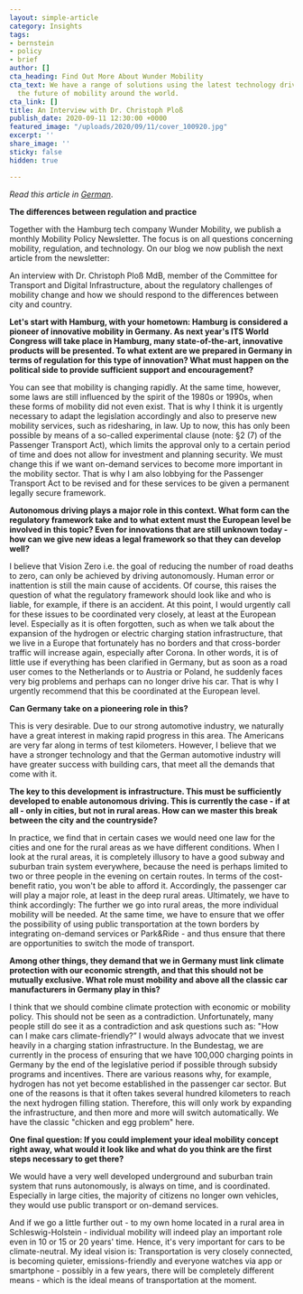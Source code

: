 ```yaml
---
layout: simple-article
category: Insights
tags:
- bernstein
- policy
- brief
author: []
cta_heading: Find Out More About Wunder Mobility
cta_text: We have a range of solutions using the latest technology driving forward
  the future of mobility around the world.
cta_link: []
title: An Interview with Dr. Christoph Ploß
publish_date: 2020-09-11 12:30:00 +0000
featured_image: "/uploads/2020/09/11/cover_100920.jpg"
excerpt: ''
share_image: ''
sticky: false
hidden: true

---
```

_Read this article in_ [_German_](https://bernstein-group.com/2020/09/08/die-unterschiede-zwischen-regulierung-und-praxis/).

**The differences between regulation and practice**

Together with the Hamburg tech company Wunder Mobility, we publish a monthly Mobility Policy Newsletter. The focus is on all questions concerning mobility, regulation, and technology. On our blog we now publish the next article from the newsletter:

An interview with Dr. Christoph Ploß MdB, member of the Committee for Transport and Digital Infrastructure, about the regulatory challenges of mobility change and how we should respond to the differences between city and country.

**Let's start with Hamburg, with your hometown: Hamburg is considered a pioneer of innovative mobility in Germany. As next year's ITS World Congress will take place in Hamburg, many state-of-the-art, innovative products will be presented. To what extent are we prepared in Germany in terms of regulation for this type of innovation? What must happen on the political side to provide sufficient support and encouragement?**

You can see that mobility is changing rapidly. At the same time, however, some laws are still influenced by the spirit of the 1980s or 1990s, when these forms of mobility did not even exist. That is why I think it is urgently necessary to adapt the legislation accordingly and also to preserve new mobility services, such as ridesharing, in law. Up to now, this has only been possible by means of a so-called experimental clause (note: §2 (7) of the Passenger Transport Act), which limits the approval only to a certain period of time and does not allow for investment and planning security. We must change this if we want on-demand services to become more important in the mobility sector. That is why I am also lobbying for the Passenger Transport Act to be revised and for these services to be given a permanent legally secure framework.

**Autonomous driving plays a major role in this context. What form can the regulatory framework take and to what extent must the European level be involved in this topic? Even for innovations that are still unknown today - how can we give new ideas a legal framework so that they can develop well?**

I believe that Vision Zero i.e. the goal of reducing the number of road deaths to zero, can only be achieved by driving autonomously. Human error or inattention is still the main cause of accidents. Of course, this raises the question of what the regulatory framework should look like and who is liable, for example, if there is an accident. At this point, I would urgently call for these issues to be coordinated very closely, at least at the European level. Especially as it is often forgotten, such as when we talk about the expansion of the hydrogen or electric charging station infrastructure, that we live in a Europe that fortunately has no borders and that cross-border traffic will increase again, especially after Corona. In other words, it is of little use if everything has been clarified in Germany, but as soon as a road user comes to the Netherlands or to Austria or Poland, he suddenly faces very big problems and perhaps can no longer drive his car. That is why I urgently recommend that this be coordinated at the European level.

**Can Germany take on a pioneering role in this?**

This is very desirable. Due to our strong automotive industry, we naturally have a great interest in making rapid progress in this area. The Americans are very far along in terms of test kilometers. However, I believe that we have a stronger technology and that the German automotive industry will have greater success with building cars, that meet all the demands that come with it.

**The key to this development is infrastructure. This must be sufficiently developed to enable autonomous driving. This is currently the case - if at all - only in cities, but not in rural areas. How can we master this break between the city and the countryside?**

In practice, we find that in certain cases we would need one law for the cities and one for the rural areas as we have different conditions. When I look at the rural areas, it is completely illusory to have a good subway and suburban train system everywhere, because the need is perhaps limited to two or three people in the evening on certain routes. In terms of the cost-benefit ratio, you won't be able to afford it. Accordingly, the passenger car will play a major role, at least in the deep rural areas. Ultimately, we have to think accordingly: The further we go into rural areas, the more individual mobility will be needed. At the same time, we have to ensure that we offer the possibility of using public transportation at the town borders by integrating on-demand services or Park&Ride - and thus ensure that there are opportunities to switch the mode of transport.

**Among other things, they demand that we in Germany must link climate protection with our economic strength, and that this should not be mutually exclusive. What role must mobility and above all the classic car manufacturers in Germany play in this?**

I think that we should combine climate protection with economic or mobility policy. This should not be seen as a contradiction. Unfortunately, many people still do see it as a contradiction and ask questions such as: "How can I make cars climate-friendly?” I would always advocate that we invest heavily in a charging station infrastructure. In the Bundestag, we are currently in the process of ensuring that we have 100,000 charging points in Germany by the end of the legislative period if possible through subsidy programs and incentives. There are various reasons why, for example, hydrogen has not yet become established in the passenger car sector. But one of the reasons is that it often takes several hundred kilometers to reach the next hydrogen filling station. Therefore, this will only work by expanding the infrastructure, and then more and more will switch automatically. We have the classic "chicken and egg problem" here.

**One final question: If you could implement your ideal mobility concept right away, what would it look like and what do you think are the first steps necessary to get there?**

We would have a very well developed underground and suburban train system that runs autonomously, is always on time, and is coordinated. Especially in large cities, the majority of citizens no longer own vehicles, they would use public transport or on-demand services.

And if we go a little further out - to my own home located in a rural area in Schleswig-Holstein - individual mobility will indeed play an important role even in 10 or 15 or 20 years' time. Hence, it's very important for cars to be climate-neutral. My ideal vision is: Transportation is very closely connected, is becoming quieter, emissions-friendly and everyone watches via app or smartphone - possibly in a few years, there will be completely different means - which is the ideal means of transportation at the moment.